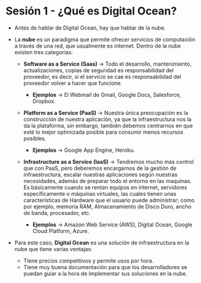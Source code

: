 # Sesión 1 - ¿Qué es Digital Ocean?

* Antes de hablar de Digital Ocean, hay que hablar de la nube.

* La **nube** es un paradigma que permite ofrecer servicios de computación a través de una red, que usualmente es internet. Dentro de la nube existen tres categorías:

    * **Software as a Service (Saas)** &rarr; Todo el desarrollo, mantenimiento, actualizaciones, copias de seguridad es responsabilidad del proveedor, es decir, si el servicio se cae es responsabilidad del proveedor volver a hacer que funcione.

        * **Ejemplos** &rarr; El Webmail de Gmail, Google Docs, Salesforce, Dropbox.

    * **Platform as a Service (PaaS)** &rarr; Nuestra única preocupación es la construcción de nuestra aplicación, ya que la infraestructura nos la da la plataforma, sin embargo, también debemos centrarnos en que esté lo mejor optimizada posible para consumir menos recursos posibles.

      * **Ejemplos** &rarr; Google App Engine, Heroku.

    * **Infrastructure as a Service (IaaS)** &rarr; Tendremos mucho más control que con PaaS, pero deberemos encargarnos de la gestión de infraestructura, escalar nuestras aplicaciones según nuestras necesidades, además de preparar todo el entorno en las maquinas. Es básicamente cuando se rentan equipos en internet, servidores específicamente o máquinas virtuales, las cuales tienen unas características de Hardware que el usuario puede administrar; como por ejemplo, memoria RAM, Almacenamiento de Disco Duro, ancho de banda, procesador, etc.

        * **Ejemplos** &rarr; Amazon Web Service (AWS), Digital Ocean, Google Cloud Platform, Azure.

* Para este caso, **Digital Ocean** es una solución de infraestructura en la nube que tiene varias ventajas:

    * Tiene precios competitivos y permite usos por hora.
    * Tiene muy buena documentación para que los desarrolladores se puedan guiar a la hora de implementar sus soluciones en la nube.
